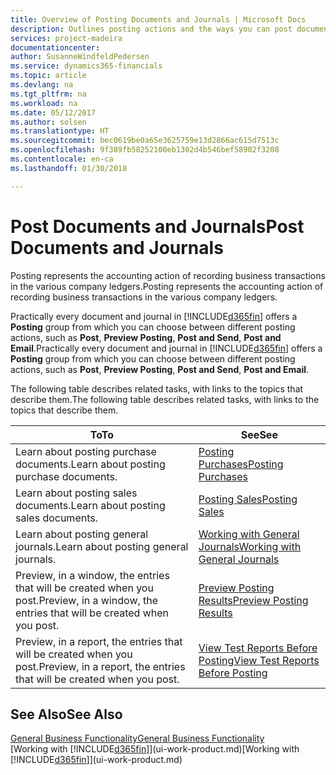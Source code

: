 ```yaml
---
title: Overview of Posting Documents and Journals | Microsoft Docs
description: Outlines posting actions and the ways you can post documents and journals.
services: project-madeira
documentationcenter: 
author: SusanneWindfeldPedersen
ms.service: dynamics365-financials
ms.topic: article
ms.devlang: na
ms.tgt_pltfrm: na
ms.workload: na
ms.date: 05/12/2017
ms.author: solsen
ms.translationtype: HT
ms.sourcegitcommit: bec0619be0a65e3625759e13d2866ac615d7513c
ms.openlocfilehash: 9f389fb58252100eb1302d4b546bef58902f3208
ms.contentlocale: en-ca
ms.lasthandoff: 01/30/2018

---
```

# <a name="post-documents-and-journals"></a><span data-ttu-id="4778b-103">Post Documents and Journals</span><span class="sxs-lookup"><span data-stu-id="4778b-103">Post Documents and Journals</span></span>
<span data-ttu-id="4778b-104">Posting represents the accounting action of recording business transactions in the various company ledgers.</span><span class="sxs-lookup"><span data-stu-id="4778b-104">Posting represents the accounting action of recording business transactions in the various company ledgers.</span></span>

<span data-ttu-id="4778b-105">Practically every document and journal in [!INCLUDE[d365fin](includes/d365fin_md.md)] offers a **Posting** group from which you can choose between different posting actions, such as **Post**, **Preview Posting**, **Post and Send**, **Post and Email**.</span><span class="sxs-lookup"><span data-stu-id="4778b-105">Practically every document and journal in [!INCLUDE[d365fin](includes/d365fin_md.md)] offers a **Posting** group from which you can choose between different posting actions, such as **Post**, **Preview Posting**, **Post and Send**, **Post and Email**.</span></span>

<span data-ttu-id="4778b-106">The following table describes related tasks, with links to the topics that describe them.</span><span class="sxs-lookup"><span data-stu-id="4778b-106">The following table describes related tasks, with links to the topics that describe them.</span></span>

| <span data-ttu-id="4778b-107">To</span><span class="sxs-lookup"><span data-stu-id="4778b-107">To</span></span> | <span data-ttu-id="4778b-108">See</span><span class="sxs-lookup"><span data-stu-id="4778b-108">See</span></span> |
| --- | --- |
| <span data-ttu-id="4778b-109">Learn about posting purchase documents.</span><span class="sxs-lookup"><span data-stu-id="4778b-109">Learn about posting purchase documents.</span></span> |[<span data-ttu-id="4778b-110">Posting Purchases</span><span class="sxs-lookup"><span data-stu-id="4778b-110">Posting Purchases</span></span>](ui-post-purchases.md) |
| <span data-ttu-id="4778b-111">Learn about posting sales documents.</span><span class="sxs-lookup"><span data-stu-id="4778b-111">Learn about posting sales documents.</span></span> |[<span data-ttu-id="4778b-112">Posting Sales</span><span class="sxs-lookup"><span data-stu-id="4778b-112">Posting Sales</span></span>](ui-post-sales.md) |
| <span data-ttu-id="4778b-113">Learn about posting general journals.</span><span class="sxs-lookup"><span data-stu-id="4778b-113">Learn about posting general journals.</span></span> |[<span data-ttu-id="4778b-114">Working with General Journals</span><span class="sxs-lookup"><span data-stu-id="4778b-114">Working with General Journals</span></span>](ui-work-general-journals.md) |
| <span data-ttu-id="4778b-115">Preview, in a window, the entries that will be created when you post.</span><span class="sxs-lookup"><span data-stu-id="4778b-115">Preview, in a window, the entries that will be created when you post.</span></span> |[<span data-ttu-id="4778b-116">Preview Posting Results</span><span class="sxs-lookup"><span data-stu-id="4778b-116">Preview Posting Results</span></span>](ui-how-preview-post-results.md) |
| <span data-ttu-id="4778b-117">Preview, in a report, the entries that will be created when you post.</span><span class="sxs-lookup"><span data-stu-id="4778b-117">Preview, in a report, the entries that will be created when you post.</span></span> |[<span data-ttu-id="4778b-118">View Test Reports Before Posting</span><span class="sxs-lookup"><span data-stu-id="4778b-118">View Test Reports Before Posting</span></span>](ui-how-view-test-reports-posting.md) |

## <a name="see-also"></a><span data-ttu-id="4778b-119">See Also</span><span class="sxs-lookup"><span data-stu-id="4778b-119">See Also</span></span>
[<span data-ttu-id="4778b-120">General Business Functionality</span><span class="sxs-lookup"><span data-stu-id="4778b-120">General Business Functionality</span></span>](ui-across-business-areas.md)  
<span data-ttu-id="4778b-121">[Working with [!INCLUDE[d365fin](includes/d365fin_md.md)]](ui-work-product.md)</span><span class="sxs-lookup"><span data-stu-id="4778b-121">[Working with [!INCLUDE[d365fin](includes/d365fin_md.md)]](ui-work-product.md)</span></span>


